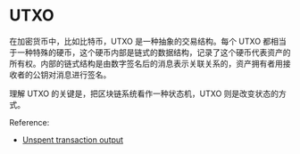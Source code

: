 # UTXO

在加密货币中，比如比特币，UTXO 是一种抽象的交易结构。每个 UTXO 都相当于一种特殊的硬币，这个硬币内部是链式的数据结构，记录了这个硬币代表资产的所有权。内部的链式结构是由数字签名后的消息表示关联关系的，资产拥有者用接收者的公钥对消息进行签名。

理解 UTXO 的关键是，把区块链系统看作一种状态机，UTXO 则是改变状态的方式。

Reference:
- [Unspent transaction output](https://en.wikipedia.org/wiki/Unspent_transaction_output)
